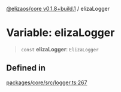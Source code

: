 [@elizaos/core v0.1.8+build.1](../index.md) / elizaLogger

# Variable: elizaLogger

> `const` **elizaLogger**: `ElizaLogger`

## Defined in

[packages/core/src/logger.ts:267](https://github.com/JoeyKhd/eliza/blob/main/packages/core/src/logger.ts#L267)
